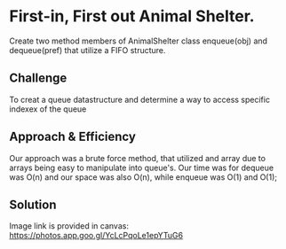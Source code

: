 # First-in, First out Animal Shelter.
Create two method members of AnimalShelter class enqueue(obj) and dequeue(pref) that utilize a FIFO structure.

## Challenge
To creat a queue datastructure and determine a way to access specific indexex of the queue

## Approach & Efficiency
Our approach was a brute force method, that utilized and array due to arrays being easy to manipulate into queue's.
Our time was for dequeue was O(n) and our space was also O(n), while enqueue was O(1) and O(1);

## Solution
Image link is provided in canvas:
https://photos.app.goo.gl/YcLcPqoLe1epYTuG6
